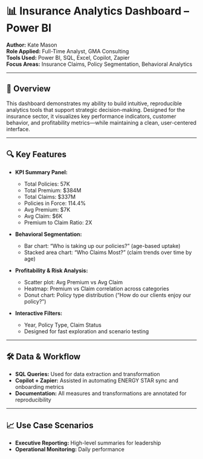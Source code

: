 # 📊 Insurance Analytics Dashboard – Power BI

**Author:** Kate Mason  
**Role Applied:** Full-Time Analyst, GMA Consulting  
**Tools Used:** Power BI, SQL, Excel, Copilot, Zapier  
**Focus Areas:** Insurance Claims, Policy Segmentation, Behavioral Analytics  

---

## 🧭 Overview

This dashboard demonstrates my ability to build intuitive, reproducible analytics tools that support strategic decision-making. Designed for the insurance sector, it visualizes key performance indicators, customer behavior, and profitability metrics—while maintaining a clean, user-centered interface.

---

## 🔍 Key Features

- **KPI Summary Panel:**  
  - Total Policies: 57K  
  - Total Premium: $384M  
  - Total Claims: $337M  
  - Policies in Force: 114.4%  
  - Avg Premium: $7K  
  - Avg Claim: $6K  
  - Premium to Claim Ratio: 2X  

- **Behavioral Segmentation:**  
  - Bar chart: “Who is taking up our policies?” (age-based uptake)  
  - Stacked area chart: “Who Claims Most?” (claim trends over time by age)

- **Profitability & Risk Analysis:**  
  - Scatter plot: Avg Premium vs Avg Claim  
  - Heatmap: Premium vs Claim correlation across categories  
  - Donut chart: Policy type distribution (“How do our clients enjoy our policy?”)

- **Interactive Filters:**  
  - Year, Policy Type, Claim Status  
  - Designed for fast exploration and scenario testing

---

## 🛠️ Data & Workflow

- **SQL Queries:** Used for data extraction and transformation  
- **Copilot + Zapier:** Assisted in automating ENERGY STAR sync and onboarding metrics  
- **Documentation:** All measures and transformations are annotated for reproducibility

---

## 📈 Use Case Scenarios

- **Executive Reporting:** High-level summaries for leadership  
- **Operational Monitoring:** Daily performance
